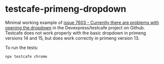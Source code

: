 # testcafe-primeng-dropdown

Minimal working example of [issue 7603 - Currently there are problems with opening the dropdown](https://github.com/DevExpress/testcafe/issues/7602) in the Devexpress/testcafe project on Github. Testcafe does not work properly with the basic dropdown in primeng versions 14 and 15, but does work correctly in primeng version 13.

To run the tests:
```
npx testcafe chrome
```
